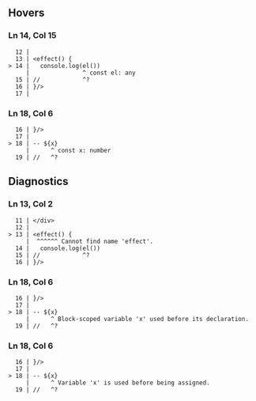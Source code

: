 ## Hovers
### Ln 14, Col 15
```marko
  12 |
  13 | <effect() {
> 14 |   console.log(el())
     |               ^ const el: any
  15 | //            ^?
  16 | }/>
  17 |
```

### Ln 18, Col 6
```marko
  16 | }/>
  17 |
> 18 | -- ${x}
     |      ^ const x: number
  19 | //   ^?
```

## Diagnostics
### Ln 13, Col 2
```marko
  11 | </div>
  12 |
> 13 | <effect() {
     |  ^^^^^^ Cannot find name 'effect'.
  14 |   console.log(el())
  15 | //            ^?
  16 | }/>
```

### Ln 18, Col 6
```marko
  16 | }/>
  17 |
> 18 | -- ${x}
     |      ^ Block-scoped variable 'x' used before its declaration.
  19 | //   ^?
```

### Ln 18, Col 6
```marko
  16 | }/>
  17 |
> 18 | -- ${x}
     |      ^ Variable 'x' is used before being assigned.
  19 | //   ^?
```

